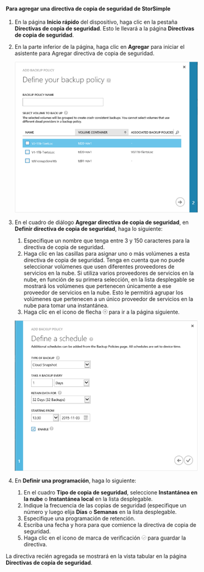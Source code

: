 <!--author=v-sharos last changed: 11/06/15-->

#### Para agregar una directiva de copia de seguridad de StorSimple

1. En la página **Inicio rápido** del dispositivo, haga clic en la pestaña **Directivas de copia de seguridad**. Esto le llevará a la página **Directivas de copia de seguridad**.

2. En la parte inferior de la página, haga clic en **Agregar** para iniciar el asistente para Agregar directiva de copia de seguridad.

    ![Incorporación de una directiva de copia de seguridad 1](./media/storsimple-add-backup-policy-u2/AddBackupPolicy1.png)

3. En el cuadro de diálogo **Agregar directiva de copia de seguridad**, en **Definir directiva de copia de seguridad**, haga lo siguiente:

    1. Especifique un nombre que tenga entre 3 y 150 caracteres para la directiva de copia de seguridad.
    2. Haga clic en las casillas para asignar uno o más volúmenes a esta directiva de copia de seguridad. Tenga en cuenta que no puede seleccionar volúmenes que usen diferentes proveedores de servicios en la nube. Si utiliza varios proveedores de servicios en la nube, en función de su primera selección, en la lista desplegable se mostrará los volúmenes que pertenecen únicamente a ese proveedor de servicios en la nube. Esto le permitirá agrupar los volúmenes que pertenecen a un único proveedor de servicios en la nube para tomar una instantánea.
    3. Haga clic en el icono de flecha ![icono de flecha](./media/storsimple-add-backup-policy-u2/HCS_ArrowIcon-include.png) para ir a la página siguiente.

     ![Incorporación de una directiva de copia de seguridad 2](./media/storsimple-add-backup-policy-u2/AddBackupPolicy2.png)

4. En **Definir una programación**, haga lo siguiente:
    1. En el cuadro **Tipo de copia de seguridad**, seleccione **Instantánea en la nube** o **Instantánea local** en la lista desplegable.
    2. Indique la frecuencia de las copias de seguridad (especifique un número y luego elija **Días** o **Semanas** en la lista desplegable.
    3. Especifique una programación de retención.
    4. Escriba una fecha y hora para que comience la directiva de copia de seguridad.  
    6. Haga clic en el icono de marca de verificación ![icono de marca de verificación](./media/storsimple-add-backup-policy-u2/HCS_CheckIcon-include.png) para guardar la directiva.

La directiva recién agregada se mostrará en la vista tabular en la página **Directivas de copia de seguridad**.
 

<!---HONumber=AcomDC_1217_2015-->
